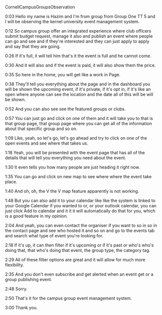 CornellCampusGroupsObservation

0:03
Hello my name is Hazim and I'm from group from Group One TT 5 and I will be observing the kernel university event management system.

0:12
So campus group offer an integrated experience where club officers submit budget request, manage it also and publish an event where people can go and see and if they're interested and they can just apply to apply and say that they are going.

0:26
If it's full, it will tell him that's it the event is full and he cannot come.

0:30
And it will also and if the event is paid, it will also show them the price.

0:35
So here in the home, you will get like a work in Page.

0:38
They'll tell you everything about the page and in the dashboard you will be shown the upcoming event, if it's private, if it's opt in, if it's like an open where anyone can see the location and the date all of this will be will be shown.

0:52
And you can also see see the featured groups or clubs.

0:57
You can just go and click on one of them and it will take you to that is that group page, that group page where you can get all of the information about that specific group and so on.

1:09
Like, yeah, so let's go, let's go ahead and try to click on one of the open events and see where that takes us.

1:18
Yeah, you will be presented with the event page that has all of the details that will tell you everything you need about the event.

1:30
It even tells you how many people are just heading it right now.

1:35
You can go and click on new map to see where where the event take place.

1:40
And oh, oh, the V the V map feature apparently is not working.

1:48
But you can also add it to your calendar like like the system is linked to your Google Calendar if you wanted to or, or your outlook calendar, you can just click Add to calendar and it it it will automatically do that for you, which is a good feature in my opinion.

2:04
And yeah, you can even contact the organiser if you want to so in so in the contact page and see who hosted it and so on and go to the events tab and search what type of event you're looking for.

2:18
If it's up, it can then filter if it's upcoming or if it's past or who's who's doing that, that who's doing that event, the group type, the category tag.

2:29
All of these filter options are great and it will allow for much more flexibility.

2:35
And you don't even subscribe and get alerted when an event get or a group publishing event.

2:48
Sorry.

2:50
That's it for the campus group event management system.

3:00
Thank you.
